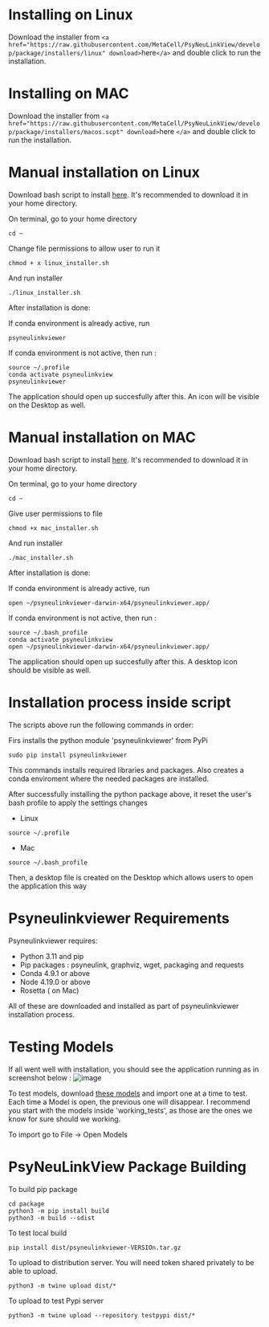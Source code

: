 # Installing on Linux

Download the installer from `<a href="https://raw.githubusercontent.com/MetaCell/PsyNeuLinkView/develop/package/installers/linux" download>`here`</a>` and double click to run the installation.

# Installing on MAC

Download the installer from `<a href="https://raw.githubusercontent.com/MetaCell/PsyNeuLinkView/develop/package/installers/macos.scpt" download>`here `</a>` and double click to run the installation.

# Manual installation on Linux

Download bash script to install [here](https://raw.githubusercontent.com/MetaCell/PsyNeuLinkView/feature/PSYNEU-140/package/linux_installer.sh).
It's recommended to download it in your home directory.

On terminal, go to your home directory

```
cd ~
```

Change file permissions to allow user to run it

```
chmod + x linux_installer.sh
```

And run installer

```
./linux_installer.sh
```

After installation is done:

If conda environment is already active, run

```
psyneulinkviewer
```

If conda environment is not active, then run :

```
source ~/.profile
conda activate psyneulinkview
psyneulinkviewer
```

The application should open up succesfully after this. An icon will be visible on the Desktop as well.

# Manual installation on MAC

Download bash script to install [here](https://raw.githubusercontent.com/MetaCell/PsyNeuLinkView/feature/PSYNEU-140/package/mac_installer.sh).
It's recommended to download it in your home directory.

On terminal, go to your home directory

```
cd ~
```

Give user permissions to file

```
chmod +x mac_installer.sh
```

And run installer

```
./mac_installer.sh
```

After installation is done:

If conda environment is already active, run

```
open ~/psyneulinkviewer-darwin-x64/psyneulinkviewer.app/
```

If conda environment is not active, then run :

```
source ~/.bash_profile
conda activate psyneulinkview
open ~/psyneulinkviewer-darwin-x64/psyneulinkviewer.app/
```

The application should open up succesfully after this. A desktop icon should be visible as well.

# Installation process inside script

The scripts above run the following commands in order:

Firs installs the python module 'psyneulinkviewer' from PyPi

```
sudo pip install psyneulinkviewer
```

This commands installs required libraries and packages. Also creates a conda enviroment where the needed packages are installed.

After successfully installing the python package above, it reset the user's bash profile to apply the settings changes

- Linux

```
source ~/.profile  
```

- Mac

```
source ~/.bash_profile  
```

Then, a desktop file is created on the Desktop which allows users to open the application this way

# Psyneulinkviewer Requirements

Psyneulinkviewer requires:

- Python 3.11 and pip
- Pip packages : psyneulink, graphviz, wget, packaging and requests
- Conda 4.9.1 or above
- Node 4.19.0 or above
- Rosetta ( on Mac)

All of these are downloaded and installed as part of psyneulinkviewer installation process.

# Testing Models

If all went well with installation, you should see the application running as in screenshot below :
![image](https://github.com/user-attachments/assets/ec84044c-287a-4e39-bdf7-aa27cdc486f9)

To test models, download [these models](https://github.com/MetaCell/PsyNeuLinkView/tree/feature/PSYNEU-140/test_models) and import one at a time to test. Each time a Model is open, the previous one will disappear. I recommend you start with the models inside 'working_tests', as those are the ones we know for sure should we working.

To import go to File -> Open Models

# PsyNeuLinkView Package Building

To build pip package

```
cd package
python3 -m pip install build
python3 -m build --sdist
```

To test local build

```
pip install dist/psyneulinkviewer-VERSIOn.tar.gz
```

To upload to distribution server. You will need token shared privately to be able to upload.

```
python3 -m twine upload dist/*
```

To upload to test Pypi server

```
python3 -m twine upload --repository testpypi dist/*
```
